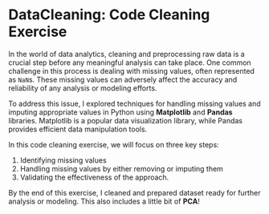 # DataCleaning: Code Cleaning Exercise

In the world of data analytics, cleaning and preprocessing raw data is a crucial step before any meaningful analysis can take place. One common challenge in this process is dealing with missing values, often represented as `NaN`s. These missing values can adversely affect the accuracy and reliability of any analysis or modeling efforts.

To address this issue, I explored techniques for handling missing values and imputing appropriate values in Python using **Matplotlib** and **Pandas** libraries. Matplotlib is a popular data visualization library, while Pandas provides efficient data manipulation tools.

In this code cleaning exercise, we will focus on three key steps: 
1. Identifying missing values 
2. Handling missing values by either removing or imputing them
3. Validating the effectiveness of the approach. 

By the end of this exercise, I cleaned and prepared dataset ready for further analysis or modeling. This also includes a little bit of **PCA**!  
